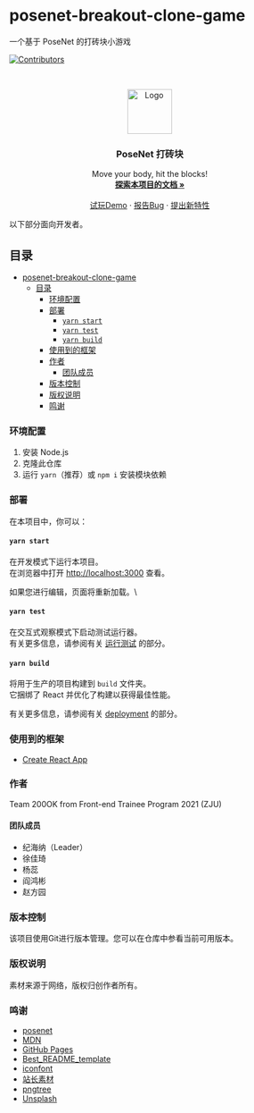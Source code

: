 

# posenet-breakout-clone-game

一个基于 PoseNet 的打砖块小游戏

<!-- PROJECT SHIELDS -->

[![Contributors][contributors-shield]][contributors-url]

<!-- PROJECT LOGO -->
<br />

<p align="center">
  <a href="https://github.com/rainy-25Ghz/posenet_react/">
    <img src="https://z3.ax1x.com/2021/09/09/hLvKl4.png" alt="Logo" width="80" height="80">
  </a>

  <h3 align="center">PoseNet 打砖块</h3>
  <p align="center">
    Move your body, hit the blocks!
    <br />
    <a href="https://github.com/rainy-25Ghz/posenet_react"><strong>探索本项目的文档 »</strong></a>
    <br />
    <br />
    <a href="https://rainy-25Ghz.github.io/posenet_react/index.html">试玩Demo</a>
    ·
    <a href="https://github.com/rainy-25Ghz/posenet_react/issues">报告Bug</a>
    ·
    <a href="https://github.com/rainy-25Ghz/posenet_react/issues">提出新特性</a>
  </p>

</p>

以下部分面向开发者。
 
## 目录

- [posenet-breakout-clone-game](#posenet-breakout-clone-game)
  - [目录](#目录)
    - [环境配置](#环境配置)
    - [部署](#部署)
      - [`yarn start`](#yarn-start)
      - [`yarn test`](#yarn-test)
      - [`yarn build`](#yarn-build)
    - [使用到的框架](#使用到的框架)
    - [作者](#作者)
      - [团队成员](#团队成员)
    - [版本控制](#版本控制)
    - [版权说明](#版权说明)
    - [鸣谢](#鸣谢)

### 环境配置

1. 安装 Node.js
2. 克隆此仓库
3. 运行 `yarn`（推荐）或 `npm i` 安装模块依赖

### 部署

在本项目中，你可以：

#### `yarn start`

在开发模式下运行本项目。\
在浏览器中打开 [http://localhost:3000](http://localhost:3000) 查看。

如果您进行编辑，页面将重新加载。\

#### `yarn test`

在交互式观察模式下启动测试运行器。\
有关更多信息，请参阅有关 [运行测试](https://facebook.github.io/create-react-app/docs/running-tests) 的部分。

#### `yarn build`

将用于生产的项目构建到 `build` 文件夹。\
它捆绑了 React 并优化了构建以获得最佳性能。

有关更多信息，请参阅有关 [deployment](https://facebook.github.io/create-react-app/docs/deployment) 的部分。 

### 使用到的框架

- [Create React App](https://github.com/facebook/create-react-app)

### 作者

Team 200OK from Front-end Trainee Program 2021 (ZJU)

#### 团队成员

- 纪海纳（Leader）
- 徐佳琦
- 杨蕊
- 阎鸿彬
- 赵方园

### 版本控制

该项目使用Git进行版本管理。您可以在仓库中参看当前可用版本。

### 版权说明

素材来源于网络，版权归创作者所有。

### 鸣谢

- [posenet](https://github.com/tensorflow/tfjs-models/tree/master/posenet)
- [MDN](https://developer.mozilla.org/zh-TW/docs/Games/Tutorials/2D_Breakout_game_pure_JavaScript)
- [GitHub Pages](https://pages.github.com)
- [Best_README_template](https://github.com/shaojintian/Best_README_template)
- [iconfont](https://www.iconfont.cn/)
- [站长素材](https://sc.chinaz.com/yinxiao/)
- [pngtree](https://pngtree.com/so/Brick)
- [Unsplash](https://unsplash.com/photos/asuyh-_ZX54)

<!-- links -->
[your-project-path]: rainy-25Ghz/posenet_react
[contributors-shield]: https://img.shields.io/github/contributors/shaojintian/Best_README_template.svg?style=flat-square
[contributors-url]: https://github.com/rainy-25Ghz/posenet_react/graphs/contributors